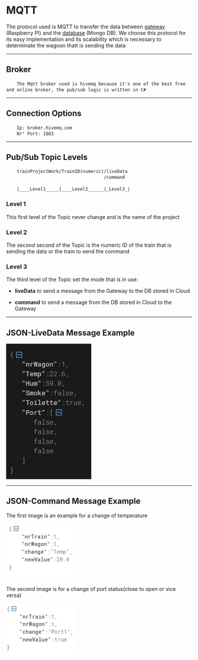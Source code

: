 # MQTT

The protocol used is MQTT to transfer the data between [gateway](..//Gateway%20-%20RPI//gatewayDocumentation.md) (Raspberry PI) and the [database](MongoDbDocumentation.md) (Mongo DB).
We choose this protocol for its easy implementation and its scalability which is necessary to determinate the wagoon thatt is sending the data

-- --

## Broker

        The Mqtt broker used is hivemq because it's one of the best free and online broker, the pub/sub logic is written in C#

-- --

## Connection Options

        Ip: broker.hivemq.com
        Nr° Port: 1883

-- --

## Pub/Sub Topic Levels


        trainProjectWork/TrainID(numeric)/liveData
                                         /command

        |____Level1_____|____Level2______|_Level3_|

### Level 1

This first level of the Topic never change and is the name of the project

### Level 2

The second second of the Topic is the numeric ID of the train that is sending the data or the train to send the command

### Level 3

The third level of the Topic set the mode that is in use:

- **liveData** to send a message from the Gateway to the DB stored in Cloud

- **command** to send a message from the DB stored in Cloud to the Gateway

-- --

## JSON-LiveData Message Example

![](..//Img/jsonMqttLiveDataStructure.png)

-- --

## JSON-Command Message Example

The first image is an example for a change of temperature

![](..//Img/jsonMqttCommandStructure1.png)

The second image is for a change of port status(close to open or vice versa)

![](..//Img/jsonMqttCommandStructure2.png)